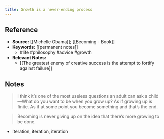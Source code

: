 ```yaml
---
title: Growth is a never-ending process
---
```

## Reference
- **Source:** [[Michelle Obama]]; [[Becoming - Book]]
- **Keywords:** [[permanent notes]]
	- #life #philosophy #advice #growth
- **Relevant Notes:**
	- [[The greatest enemy of creative success is the attempt to fortify against failure]]
## Notes
>  I think it’s one of the most useless questions an adult can ask a child—What do you want to be when you grow up? As if growing up is finite. As if at some point you become something and that’s the end.

> Becoming is never giving up on the idea that there’s more growing to be done.
- Iteration, iteration, iteration